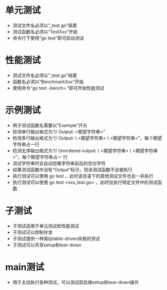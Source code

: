 # 单元测试
* 测试文件名必须以”_test.go”结尾
* 测试函数名必须以“TestXxx”开始
* 命令行下使用”go test”即可启动测试

# 性能测试
* 测试文件名必须以”_test.go”结尾
* 函数名必须以“BenchmarkXxx”开始
* 使用命令“go test -bench=.”即可开始性能测试

# 示例测试
* 例子测试函数名需要以”Example”开头
* 检测单行输出格式为“// Output: <期望字符串>”
* 检测多行输出格式为“// Output: \ <期望字符串> \ <期望字符串>”，每个期望字符串占一行
* 检测无序输出格式为”// Unordered output: \ <期望字符串> \ <期望字符串>”，每个期望字符串占一 行
* 测试字符串时会自动忽略字符串前后的空白字符
* 如果测试函数中没有“Output”标识，则该测试函数不会被执行
* 执行测试可以使用 go test ，此时该目录下的其他测试文件也会一并执行
* 执行测试可以使用 go test <xxx_test.go> ，此时仅执行特定文件中的测试函数

# 子测试
* 子测试适用于单元测试和性能测试
* 子测试可以控制并发
* 子测试提供一种类似table-driven风格的测试
* 子测试可以共享setup和tear-down

# main测试
* 用于主动执行各种测试，可以测试前后做setup和tear-down操作

